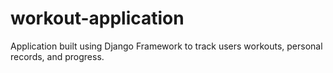 # workout-application
Application built using Django Framework to track users workouts, personal records, and progress.
